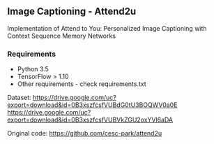 Image Captioning - Attend2u <br />
---

Implementation of Attend to You: Personalized Image Captioning with Context Sequence Memory Networks <br />

### Requirements
* Python 3.5
* TensorFlow > 1.10
* Other requirements - check requirements.txt


Dataset:
https://drive.google.com/uc?export=download&id=0B3xszfcsfVUBdG0tU3BOQWV0a0E <br />
https://drive.google.com/uc?export=download&id=0B3xszfcsfVUBVkZGU2oxYVl6aDA


Original code: https://github.com/cesc-park/attend2u